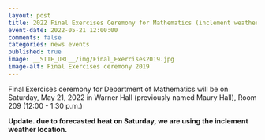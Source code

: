 ```yaml
---
layout: post
title: 2022 Final Exercises Ceremony for Mathematics (inclement weather location)
event-date: 2022-05-21 12:00:00
comments: false
categories: news events 
published: true
image: __SITE_URL__/img/Final_Exercises2019.jpg
image-alt: Final Exercises ceremony 2019
---
```


Final Exercises ceremony for Department of Mathematics will be on Saturday, May 21, 2022 in Warner Hall (previously named Maury Hall), Room 209 (12:00 - 1:30 p.m.)

**Update. due to forecasted heat on Saturday, we are using the inclement weather location.**
